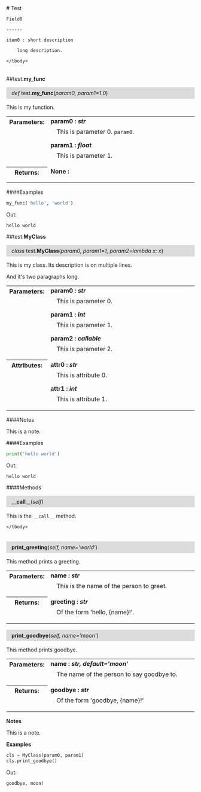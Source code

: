 <script src="https://cdn.mathjax.org/mathjax/latest/MathJax.js?config=TeX-AMS-MML_HTMLorMML" type="text/javascript"></script>

<link rel="stylesheet" href="https://assets.readthedocs.org/static/css/readthedocs-doc-embed.css" type="text/css" />

<style>
    p.attr {
        margin-top: 0.5em;
        margin-left: 1em;
    }
    p.func-header {
        background-color: gainsboro;
        border-radius: 0.1em;
        padding: 0.5em;
        padding-left: 1em;
    }
    table.field-table {
        border-radius: 0.1em
    }
</style># Test

```
Field0

------

item0 : short description

    long description.
```

<table class="docutils field-list field-table" frame="void" rules="none">
    <col class="field-name" />
    <col class="field-body" />
    <tbody valign="top">
        
    </tbody>
</table>



##test.**my_func**

<p class="func-header">
    <i>def</i> test.<b>my_func</b>(<i>param0, param1=1.0</i>)
</p>

This is my function.

<table class="docutils field-list field-table" frame="void" rules="none">
    <col class="field-name" />
    <col class="field-body" />
    <tbody valign="top">
        <tr class="field">
    <th class="field-name"><b>Parameters:</b></td>
    <td class="field-body" width="100%"><b>param0 : <i>str</i></b>
<p class="attr">
    This is parameter 0. <code>param0</code>.
</p>
<b>param1 : <i>float</i></b>
<p class="attr">
    This is parameter 1.
</p></td>
</tr>
<tr class="field">
    <th class="field-name"><b>Returns:</b></td>
    <td class="field-body" width="100%"><b>None : <i></i></b>
<p class="attr">
    
</p></td>
</tr>
    </tbody>
</table>

####Examples

```python
my_func('hello', 'world')
```

Out:

```
hello world
```

##test.**MyClass**

<p class="func-header">
    <i>class</i> test.<b>MyClass</b>(<i>param0, param1=1, param2=lambda x: x</i>)
</p>

This is my class.
Its description is on multiple lines.

And it's two paragraphs long.

<table class="docutils field-list field-table" frame="void" rules="none">
    <col class="field-name" />
    <col class="field-body" />
    <tbody valign="top">
        <tr class="field">
    <th class="field-name"><b>Parameters:</b></td>
    <td class="field-body" width="100%"><b>param0 : <i>str</i></b>
<p class="attr">
    This is parameter 0.
</p>
<b>param1 : <i>int</i></b>
<p class="attr">
    This is parameter 1.
</p>
<b>param2 : <i>callable</i></b>
<p class="attr">
    This is parameter 2.
</p></td>
</tr>
<tr class="field">
    <th class="field-name"><b>Attributes:</b></td>
    <td class="field-body" width="100%"><b>attr0 : <i>str</i></b>
<p class="attr">
    This is attribute 0.
</p>
<b>attr1 : <i>int</i></b>
<p class="attr">
    This is attribute 1.
</p></td>
</tr>
    </tbody>
</table>

####Notes

This is a note.

####Examples

```python
print('hello world')
```

Out:

```
hello world
```

####Methods



<p class="func-header">
    <i></i> <b>__call__</b>(<i>self</i>)
</p>

This is the `__call__` method.

<table class="docutils field-list field-table" frame="void" rules="none">
    <col class="field-name" />
    <col class="field-body" />
    <tbody valign="top">
        
    </tbody>
</table>





<p class="func-header">
    <i></i> <b>print_greeting</b>(<i>self, name='world'</i>)
</p>

This method prints a greeting.

<table class="docutils field-list field-table" frame="void" rules="none">
    <col class="field-name" />
    <col class="field-body" />
    <tbody valign="top">
        <tr class="field">
    <th class="field-name"><b>Parameters:</b></td>
    <td class="field-body" width="100%"><b>name : <i>str</i></b>
<p class="attr">
    This is the name of the person to greet.
</p></td>
</tr>
<tr class="field">
    <th class="field-name"><b>Returns:</b></td>
    <td class="field-body" width="100%"><b>greeting : <i>str</i></b>
<p class="attr">
    Of the form 'hello, {name}!'.
</p></td>
</tr>
    </tbody>
</table>





<p class="func-header">
    <i></i> <b>print_goodbye</b>(<i>self, name='moon'</i>)
</p>

This method prints goodbye.

<table class="docutils field-list field-table" frame="void" rules="none">
    <col class="field-name" />
    <col class="field-body" />
    <tbody valign="top">
        <tr class="field">
    <th class="field-name"><b>Parameters:</b></td>
    <td class="field-body" width="100%"><b>name : <i>str, default='moon'</i></b>
<p class="attr">
    The name of the person to say goodbye to.
</p></td>
</tr>
<tr class="field">
    <th class="field-name"><b>Returns:</b></td>
    <td class="field-body" width="100%"><b>goodbye : <i>str</i></b>
<p class="attr">
    Of the form 'goodbye, {name}!'
</p></td>
</tr>
    </tbody>
</table>

**Notes**

This is a note.

**Examples**

```python
cls = MyClass(param0, param1)
cls.print_goodbye()
```

Out:

```
goodbye, moon!
```